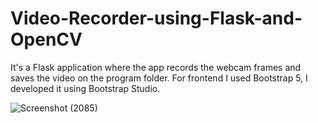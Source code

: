 # Video-Recorder-using-Flask-and-OpenCV
It's a Flask application where the app records the webcam frames and saves the video on the program folder. For frontend I used Bootstrap 5, I developed it using Bootstrap Studio.

![Screenshot (2085)](https://user-images.githubusercontent.com/77581464/141771925-3a8fd4ba-d451-4426-8df4-e7c89b93c0f8.png)
